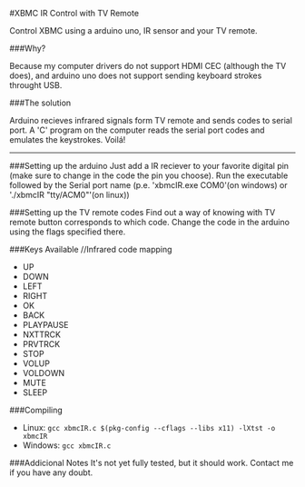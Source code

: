 #XBMC IR Control with TV Remote

Control XBMC using a arduino uno, IR sensor and your TV remote.

###Why?

Because my computer drivers do not support HDMI CEC (although the TV does), and arduino uno does not support sending keyboard strokes throught USB.

###The solution

Arduino recieves infrared signals form TV remote and sends codes to serial port.
A 'C' program on the computer reads the serial port codes and emulates the keystrokes.
Voilá!

----------------------
###Setting up the arduino
Just add a IR reciever to your favorite digital pin (make sure to change in the code the pin you choose).
Run the executable followed by the Serial port name (p.e. 'xbmcIR.exe COM0'(on windows) or './xbmcIR "tty/ACM0"'(on linux))

###Setting up the TV remote codes
Find out a way of knowing with TV remote button corresponds to which code.
Change the code in the arduino using the flags specified there.

###Keys Available
//Infrared code mapping
* UP
* DOWN
* LEFT
* RIGHT
* OK
* BACK
* PLAYPAUSE
* NXTTRCK
* PRVTRCK
* STOP
* VOLUP
* VOLDOWN
* MUTE
* SLEEP

###Compiling
* Linux: `gcc xbmcIR.c $(pkg-config --cflags --libs x11) -lXtst -o xbmcIR`
* Windows: `gcc xbmcIR.c`

###Addicional Notes
It's not yet fully tested, but it should work.
Contact me if you have any doubt.
